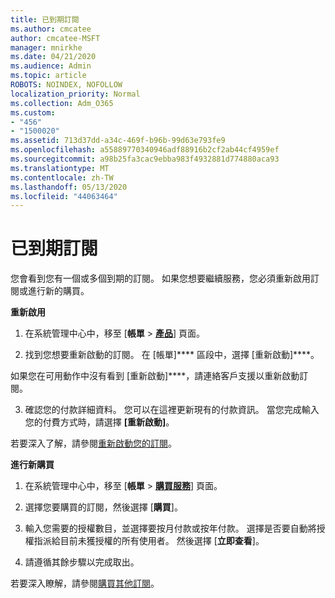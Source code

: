 ```yaml
---
title: 已到期訂閱
ms.author: cmcatee
author: cmcatee-MSFT
manager: mnirkhe
ms.date: 04/21/2020
ms.audience: Admin
ms.topic: article
ROBOTS: NOINDEX, NOFOLLOW
localization_priority: Normal
ms.collection: Adm_O365
ms.custom:
- "456"
- "1500020"
ms.assetid: 713d37dd-a34c-469f-b96b-99d63e793fe9
ms.openlocfilehash: a55889770340946adf88916b2cf2ab44cf4959ef
ms.sourcegitcommit: a98b25fa3cac9ebba983f4932881d774880aca93
ms.translationtype: MT
ms.contentlocale: zh-TW
ms.lasthandoff: 05/13/2020
ms.locfileid: "44063464"
---
```

# <a name="expired-subscription"></a>已到期訂閱

您會看到您有一個或多個到期的訂閱。 如果您想要繼續服務，您必須重新啟用訂閱或進行新的購買。
  
**重新啟用**
  
1. 在系統管理中心中，移至 [**帳單** \> **[產品](https://go.microsoft.com/fwlink/p/?linkid=842054)**] 頁面。

2. 找到您想要重新啟動的訂閱。 在 [帳單]**** 區段中，選擇 [重新啟動]****。

如果您在可用動作中沒有看到 [重新啟動]****，請連絡客戶支援以重新啟動訂閱。

3. 確認您的付款詳細資料。 您可以在這裡更新現有的付款資訊。 當您完成輸入您的付費方式時，請選擇 **[重新啟動]**。

若要深入了解，請參閱[重新啟動您的訂閱](https://docs.microsoft.com/office365/admin/subscriptions-and-billing/reactivate-your-subscription)。

**進行新購買**
  
1. 在系統管理中心中，移至 [**帳單** \> **[購買服務](https://go.microsoft.com/fwlink/p/?linkid=868433)**] 頁面。

2. 選擇您要購買的訂閱，然後選擇 [**購買**]。

3. 輸入您需要的授權數目，並選擇要按月付款或按年付款。 選擇是否要自動將授權指派給目前未獲授權的所有使用者。 然後選擇 [**立即查看**]。

4. 請遵循其餘步驟以完成取出。

若要深入瞭解，請參閱[購買其他訂閱](https://docs.microsoft.com/office365/admin/subscriptions-and-billing/buy-another-subscription)。